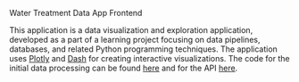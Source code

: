 Water Treatment Data App Frontend

This application is a data visualization and exploration application, developed as a part of a learning project focusing on data pipelines, databases, and related Python programming techniques. The application uses [Plotly](https://plotly.com/) and [Dash](https://dash.plotly.com/) for creating interactive visualizations. The code for the initial data processing can be found [here](https://github.com/viltti/wwtpdata_process-write) and for the API [here](https://github.com/viltti/wwtp_api).